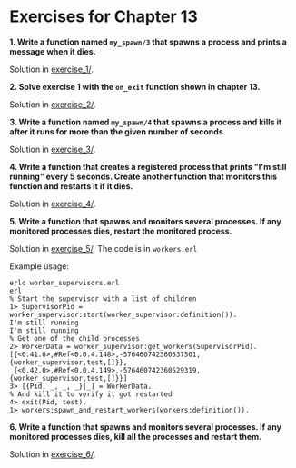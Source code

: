 # Exercises for Chapter 13

**1. Write a function named `my_spawn/3` that spawns a process and prints a message when it dies.**

Solution in [exercise_1/](exercise_1/).

**2. Solve exercise 1 with the `on_exit` function shown in chapter 13.**

Solution in [exercise_2/](exercise_2/).

**3. Write a function named `my_spawn/4` that spawns a process and kills it after it runs for more than the given number of seconds.**

Solution in [exercise_3/](exercise_3/).

**4. Write a function that creates a registered process that prints "I'm still running" every 5 seconds. Create another function that monitors this function and restarts it if it dies.**

Solution in [exercise_4/](exercise_4).

**5. Write a function that spawns and monitors several processes. If any monitored processes dies, restart the monitored process.**

Solution in [exercise_5/](exercise_5). The code is in `workers.erl`

Example usage:

```
erlc worker_supervisors.erl
erl
% Start the supervisor with a list of children
1> SupervisorPid = worker_supervisor:start(worker_supervisor:definition()).
I'm still running
I'm still running
% Get one of the child processes
2> WorkerData = worker_supervisor:get_workers(SupervisorPid).
[{<0.41.0>,#Ref<0.0.4.148>,-576460742360537501,{worker_supervisor,test,[]}},
 {<0.42.0>,#Ref<0.0.4.149>,-576460742360529319,{worker_supervisor,test,[]}}]
3> [{Pid, _, _, _}|_] = WorkerData.
% And kill it to verify it got restarted
4> exit(Pid, test).
1> workers:spawn_and_restart_workers(workers:definition()).
```

**6. Write a function that spawns and monitors several processes. If any monitored processes dies, kill all the processes and restart them.**

Solution in [exercise_6/](exercise_6).
